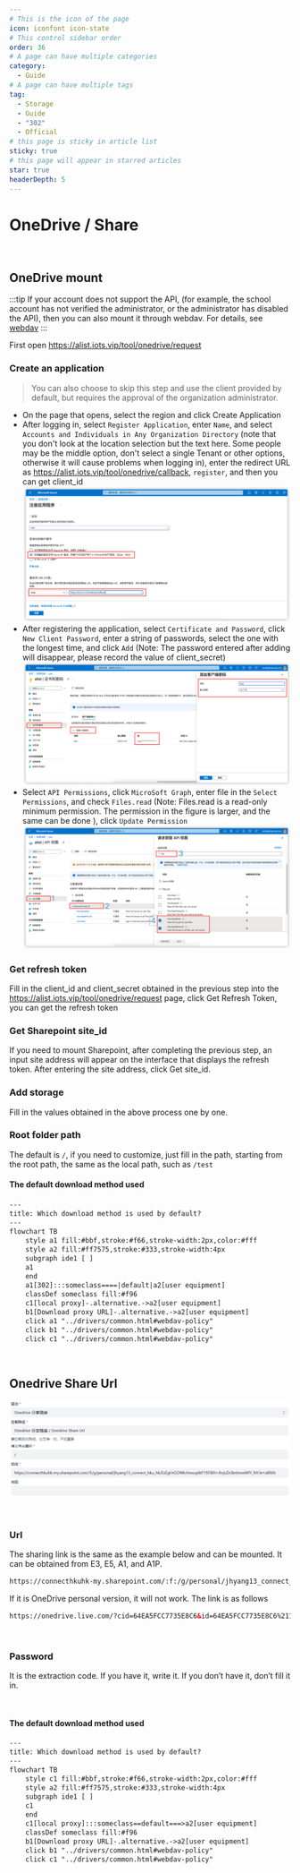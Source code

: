 ```yaml
---
# This is the icon of the page
icon: iconfont icon-state
# This control sidebar order
order: 36
# A page can have multiple categories
category:
  - Guide
# A page can have multiple tags
tag:
  - Storage
  - Guide
  - "302"
  - Official
# this page is sticky in article list
sticky: true
# this page will appear in starred articles
star: true
headerDepth: 5
---
```


# OneDrive / Share

<br/>

## **OneDrive mount**

:::tip
If your account does not support the API, (for example, the school account has not verified the administrator, or the administrator has disabled the API), then you can also mount it through webdav. For details, see [webdav](webdav.md)
:::

First open https://alist.iots.vip/tool/onedrive/request

### **Create an application**
> You can also choose to skip this step and use the client provided by default, but requires the approval of the organization administrator.

- On the page that opens, select the region and click Create Application
- After logging in, select `Register Application`, enter `Name`, and select `Accounts and Individuals in Any Organization Directory` (note that you don't look at the location selection but the text here. Some people may be the middle option, don't select a single Tenant or other options, otherwise it will cause problems when logging in), enter the redirect URL as <https://alist.iots.vip/tool/onedrive/callback>, `register`, and then you can get client_id
  ![client_id](/img/drivers/onedrive-register-app.png)
- After registering the application, select `Certificate and Password`, click `New Client Password`, enter a string of passwords, select the one with the longest time, and click `Add`
  (Note: The password entered after adding will disappear, please record the value of client_secret)
  ![client_secret](/img/drivers/onedrive-new-password.png)
- Select `API Permissions`, click `MicroSoft Graph`, enter file in the `Select Permissions`, and check `Files.read` (Note: Files.read is a read-only minimum permission. The permission in the figure is larger, and the same can be done ), click `Update Permission`
  ![api](/img/drivers/onedrive-update-permission.png)
### **Get refresh token**
Fill in the client_id and client_secret obtained in the previous step into the https://alist.iots.vip/tool/onedrive/request page, click Get Refresh Token, you can get the refresh token

### **Get Sharepoint site_id**
If you need to mount Sharepoint, after completing the previous step, an input site address will appear on the interface that displays the refresh token. After entering the site address, click Get site_id.
### **Add storage**
Fill in the values ​​obtained in the above process one by one.
### **Root folder path**
The default is `/`, if you need to customize, just fill in the path, starting from the root path, the same as the local path, such as `/test`



#### **The default download method used**

```mermaid
---
title: Which download method is used by default?
---
flowchart TB
    style a1 fill:#bbf,stroke:#f66,stroke-width:2px,color:#fff
    style a2 fill:#ff7575,stroke:#333,stroke-width:4px
    subgraph ide1 [ ]
    a1
    end
    a1[302]:::someclass====|default|a2[user equipment]
    classDef someclass fill:#f96
    c1[local proxy]-.alternative.->a2[user equipment]
    b1[Download proxy URL]-.alternative.->a2[user equipment]
    click a1 "../drivers/common.html#webdav-policy"
    click b1 "../drivers/common.html#webdav-policy"
    click c1 "../drivers/common.html#webdav-policy"
```

<br/>



## **Onedrive Share Url**

![api](/img/drivers/onedrive_app/od_share_add.png)

<br/>



### **Url**

The sharing link is the same as the example below and can be mounted. It can be obtained from E3, E5, A1, and A1P.

```html
https://connecthkuhk-my.sharepoint.com/:f:/g/personal/jhyang13_connect_hku_hk/EsEgHtGOWbJImxop6tF15FIBIH-ihrjuDclbrbmwWfY_RA?e=s6fitN
```

If it is OneDrive personal version, it will not work. The link is as follows

```html
https://onedrive.live.com/?cid=64EA5FCC7735E8C6&id=64EA5FCC7735E8C6%2117289
```

<br/>



### **Password**

It is the extraction code. If you have it, write it. If you don’t have it, don’t fill it in.



<br/>

#### **The default download method used**


```mermaid
---
title: Which download method is used by default?
---
flowchart TB
    style c1 fill:#bbf,stroke:#f66,stroke-width:2px,color:#fff
    style a2 fill:#ff7575,stroke:#333,stroke-width:4px
    subgraph ide1 [ ]
    c1
    end
    c1[local proxy]:::someclass==default===>a2[user equipment]
    classDef someclass fill:#f96
    b1[Download proxy URL]-.alternative.->a2[user equipment]
    click b1 "../drivers/common.html#webdav-policy"
    click c1 "../drivers/common.html#webdav-policy"
```